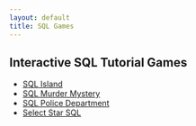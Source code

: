 ```yaml
---
layout: default
title: SQL Games
---
```



## Interactive SQL Tutorial Games

- [SQL Island](sql_island.md)
- [SQL Murder Mystery](sql_murder_mystery.md)
- [SQL Police Department](https://sqlpd.com/)
- [Select Star SQL](https://selectstarsql.com/)

